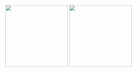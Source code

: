 <p align = "center">
  <img height="200" src = "https://github-readme-stats.vercel.app/api?username=daxanhkun&show_icons=true&theme=nord&hide_border=true&count_private=true">
  <img height="200" src = "https://github-readme-stats.vercel.app/api/top-langs/?username=daxanhkun&hide=css,html&theme=nord">
</p>
